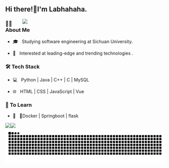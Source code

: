 ## Hi there!👋I'm Labhahaha.
<img align='right' src="https://github.com/electronic-pig/electronic-pig/assets/103497254/77ec236d-96b9-4d49-91dd-5483703eb71d" width="450">

### 👨🏻 About Me 

- 🎓 &nbsp; Studying software engineering at Sichuan University.

- 🤠 &nbsp; Interested at leading-edge and trending technologies .

### 🛠 Tech Stack

- 💻 &nbsp; Python | Java | C++ | C | MySQL

- 🌐 &nbsp; HTML | CSS | JavaScript | Vue

### 📖 To Learn

- 🔧 &nbsp; 🐳Docker | Springboot | flask

<div style="display: flex; flex-direction: row;">
  <a href="https://github.com/Labhahaha">
    <img height="180em" src="https://github-readme-stats.vercel.app/api?username=Labhahaha&include_all_commits=true&hide=issues&count_private=true&show_icons=true&rank_icon=github&bg_color=45,8ecda7,839ece&title_color=fff&text_color=fff&icon_color=fff" />
  </a>
  <a href="https://github.com/Labhahaha">
    <img height="180em" src="https://github-readme-stats.vercel.app/api/top-langs/?username=Labhahaha&show_icons=true&layout=compact&bg_color=45,839ece,8ecda7&title_color=fff&text_color=fff&icon_color=fff" />
  </a>
</div>
<picture>
  <source media="(prefers-color-scheme: dark)" srcset="https://raw.githubusercontent.com/Labhahaha/Labhahaha/output/github-contribution-grid-snake-dark.svg">
  <source media="(prefers-color-scheme: light)" srcset="https://raw.githubusercontent.com/Labhahaha/Labhahaha/output/github-contribution-grid-snake.svg">
  <img alt="github contribution grid snake animation" src="https://raw.githubusercontent.com/Labhahaha/Labhahaha/output/github-contribution-grid-snake.svg">
</picture>

